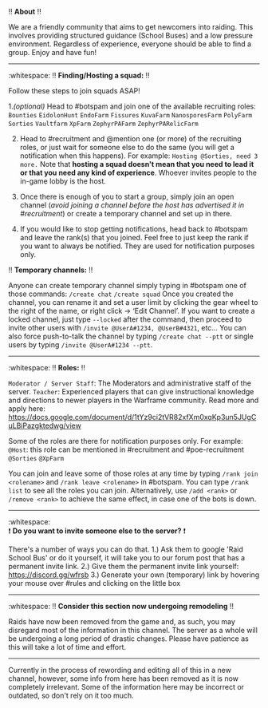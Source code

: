 :bangbang: **About** :bangbang:

We are a friendly community that aims to get newcomers into raiding. This involves providing structured guidance (School Buses) and a low pressure environment. Regardless of experience, everyone should be able to find a group.
Enjoy and have fun!

---

:whitespace: 
:bangbang: **Finding/Hosting a squad:** :bangbang: 

Follow these steps to join squads ASAP!

1.*(optional)* Head to #botspam and join one of the available recruiting roles: ``Bounties`` ``EidolonHunt`` ``EndoFarm`` ``Fissures`` ``KuvaFarm`` ``NanosporesFarm`` ``PolyFarm`` ``Sorties`` ``Vaultfarm`` ``XpFarm`` ``ZephyrPAFarm`` ``ZephyrPARelicFarm`` 

2. Head to #recruitment and @mention one (or more) of the recruiting roles, or just wait for someone else to do the same (you will get a notification when this happens).
For example: `Hosting @Sorties, need 3 more.`
Note that **hosting a squad doesn't mean that you need to lead it or that you need any kind of experience**. Whoever invites people to the in-game lobby is the host.

3. Once there is enough of you to start a group, simply join an open channel (*avoid joining a channel before the host has advertised it in #recruitment*) or create a temporary channel and set up in there.

4. If you would like to stop getting notifications, head back to #botspam and leave the rank(s) that you joined. Feel free to just keep the rank if you want to always be notified. They are used for notification purposes only.


:bangbang: **Temporary channels:** :bangbang: 

Anyone can create temporary channel simply typing in #botspam one of those commands:
`/create chat`
`/create squad`
Once you created the channel, you can rename it and set a user limit by clicking the gear wheel to the right of the name, or right click -> ‘Edit Channel’.
If you want to create a locked channel, just type `--locked` after the command, then proceed to invite other users with `/invite @UserA#1234, @UserB#4321`, etc…
You can also force push-to-talk the channel by typing `/create chat --ptt` or single users by typing `/invite @UserA#1234 --ptt`.

---

:whitespace: 
:bangbang: **Roles:** :bangbang: 

`Moderator / Server Staff`: The Moderators and administrative staff of the server.
`Teacher`: Experienced players that can give instructional knowledge and directions to newer players in the Warframe community.
Read more and apply here: <https://docs.google.com/document/d/1tYz9ci2tVR82xfXm0xqKp3un5JUgCuLBiPazgktedwg/view>

Some of the roles are there for notification purposes only. For example:
`@Host`: this role can be mentioned in #recruitment and #poe-recruitment 
`@Sorties`
`@XpFarm`

You can join and leave some of those roles at any time by typing `/rank join <rolename>` and `/rank leave <rolename>` in #botspam.
You can type `/rank list` to see all the roles you can join.
Alternatively, use `/add <rank>` or `/remove <rank>` to achieve the same effect, in case one of the bots is down.

---

:whitespace:  
:exclamation:  **Do you want to invite someone else to the server?** :exclamation: 

There's a number of ways you can do that. 
1.) Ask them to google 'Raid School Bus' or do it yourself, it will take you to our forum post that has a permanent invite link. 
2.) Give them the permanent invite link yourself: https://discord.gg/wfrsb
3.) Generate your own (temporary) link by hovering your mouse over #rules and clicking on the little box

---

:whitespace:
:bangbang: **Consider this section now undergoing remodeling** :bangbang: 

Raids have now been removed from the game and, as such, you may disregard most of the information in this channel. The server as a whole will be undergoing a long period of drastic changes. Please have patience as this will take a lot of time and effort.

---

Currently in the process of rewording and editing all of this in a new channel, however, some info from here has been removed as it is now completely irrelevant. Some of the information here may be incorrect or outdated, so don't rely on it too much.
